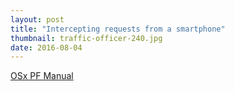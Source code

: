 ```yaml
---
layout: post
title: "Intercepting requests from a smartphone"
thumbnail: traffic-officer-240.jpg
date: 2016-08-04
---
```




[OSx PF Manual](http://murusfirewall.com/Documentation/OS%20X%20PF%20Manual.pdf)
